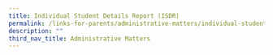 ```yaml
---
title: Individual Student Details Report (ISDR)
permalink: /links-for-parents/administrative-matters/individual-student-details-report-isdr/
description: ""
third_nav_title: Administrative Matters
---
```

